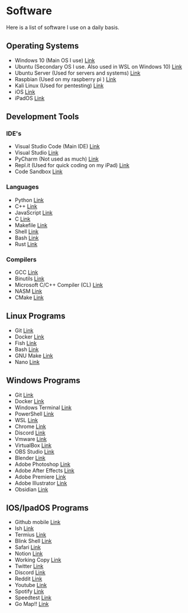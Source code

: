 # Software

Here is a list of software I use on a daily basis.

## Operating Systems

- Windows 10 (Main OS I use) [Link](https://www.microsoft.com/en-us/windows/get-windows-10)
- Ubuntu (Secondary OS I use. Also used in WSL on Windows 10) [Link](https://ubuntu.com/download/desktop)
- Ubuntu Server (Used for servers and systems) [Link](https://ubuntu.com/download/server)
- Raspbian (Used on my raspberry pi ) [Link](https://www.raspberrypi.org/software/operating-systems/)
- Kali Linux (Used for pentesting) [Link](https://www.kali.org/downloads/)
- iOS [Link](https://www.apple.com/ios/)
- iPadOS [Link](https://www.apple.com/ipados/)

## Development Tools

### IDE's
- Visual Studio Code (Main IDE) [Link](https://code.visualstudio.com/)
- Visual Studio [Link](https://visualstudio.microsoft.com/)
- PyCharm (Not used as much) [Link](https://www.jetbrains.com/pycharm/)
- Repl.it (Used for quick coding on my iPad) [Link](https://repl.it/)
- Code Sandbox [Link](https://codesandbox.io/)

### Languages

- Python [Link](https://www.python.org/)
- C++ [Link](https://www.cplusplus.com/)
- JavaScript [Link](https://www.javascript.com/)
- C [Link](https://en.wikipedia.org/wiki/C_(programming_language))
- Makefile [Link](https://en.wikipedia.org/wiki/Makefile)
- Shell [Link](https://en.wikipedia.org/wiki/Shell_script)
- Bash [Link](https://en.wikipedia.org/wiki/Bash_(Unix_shell))
- Rust [Link](https://www.rust-lang.org/)

### Compilers

- GCC [Link](https://gcc.gnu.org/)
- Binutils [Link](https://www.gnu.org/software/binutils/)
- Microsoft C/C++ Compiler (CL) [Link](https://learn.microsoft.com/en-us/cpp/build/reference/compiler-options?view=msvc-170)
- NASM [Link](https://www.nasm.us/)
- CMake [Link](https://cmake.org/)

## Linux Programs

- Git [Link](https://git-scm.com/)
- Docker [Link](https://www.docker.com/)
- Fish [Link](https://fishshell.com/)
- Bash [Link](https://en.wikipedia.org/wiki/Bash_(Unix_shell))
- GNU Make [Link](https://www.gnu.org/software/make/)
- Nano [Link](https://www.nano-editor.org/)

## Windows Programs

- Git [Link](https://git-scm.com/)
- Docker [Link](https://www.docker.com/)
- Windows Terminal [Link](https://www.microsoft.com/en-us/p/windows-terminal/9n0dx20hk701)
- PowerShell [Link](https://docs.microsoft.com/en-us/powershell/)
- WSL [Link](https://docs.microsoft.com/en-us/windows/wsl/install-win10)
- Chrome [Link](https://www.google.com/chrome/)
- Discord [Link](https://discord.com/)
- Vmware [Link](https://www.vmware.com/)
- VirtualBox [Link](https://www.virtualbox.org/)
- OBS Studio [Link](https://obsproject.com/)
- Blender [Link](https://www.blender.org/)
- Adobe Photoshop [Link](https://www.adobe.com/products/photoshop.html)
- Adobe After Effects [Link](https://www.adobe.com/products/aftereffects.html)
- Adobe Premiere [Link](https://www.adobe.com/products/premiere.html)
- Adobe Illustrator [Link](https://www.adobe.com/products/illustrator.html)
- Obsidian [Link](https://Obsidian.md)

## IOS/IpadOS Programs

- Github mobile [Link](https://apps.apple.com/us/app/github/id1477376905)
- Ish [Link](https://ish.app/)
- Termius [Link](https://apps.apple.com/us/app/termius-ssh-client/id549039908)
- Blink Shell [Link](https://apps.apple.com/app/id1594898306)
- Safari [Link](https://www.apple.com/safari/)
- Notion [Link](https://www.notion.so/)
- Working Copy [Link](https://apps.apple.com/us/app/working-copy-git-client/id896694807)
- Twitter [Link](https://apps.apple.com/us/app/twitter/id333903271)
- Discord [Link](https://apps.apple.com/us/app/discord/id985746746)
- Reddit [Link](https://apps.apple.com/us/app/reddit-the-official-app/id1064216828)
- Youtube [Link](https://apps.apple.com/us/app/youtube/id544007664)
- Spotify [Link](https://apps.apple.com/us/app/spotify-music-and-podcasts/id324684580)
- Speedtest [Link](https://apps.apple.com/us/app/speedtest-by-ookla/id300704847)
- Go Map!! [Link](https://apps.apple.com/us/app/go-map/id592990211)
